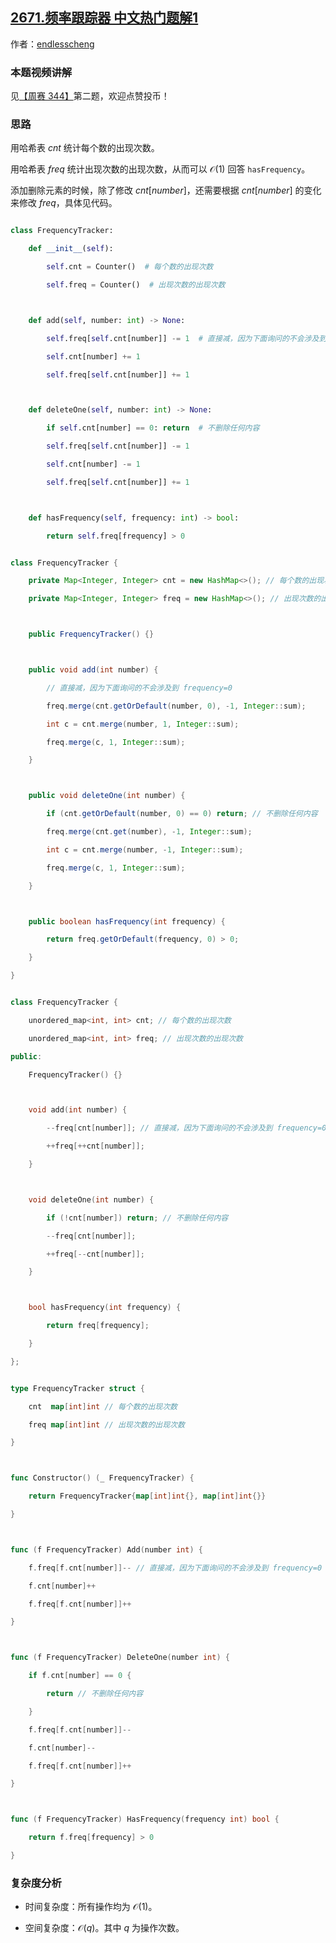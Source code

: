 ## [2671.频率跟踪器 中文热门题解1](https://leetcode.cn/problems/frequency-tracker/solutions/100000/shuang-ha-xi-biao-o1-zuo-fa-pythonjavacg-jo68)

作者：[endlesscheng](https://leetcode.cn/u/endlesscheng)
### 本题视频讲解

见[【周赛 344】](https://www.bilibili.com/video/BV1YL41187Rx/)第二题，欢迎点赞投币！

### 思路

用哈希表 $\textit{cnt}$ 统计每个数的出现次数。

用哈希表 $\textit{freq}$ 统计出现次数的出现次数，从而可以 $\mathcal{O}(1)$ 回答 $\texttt{hasFrequency}$。

添加删除元素的时候，除了修改 $\textit{cnt}[\textit{number}]$，还需要根据 $\textit{cnt}[\textit{number}]$ 的变化来修改 $\textit{freq}$，具体见代码。

```py [sol1-Python3]
class FrequencyTracker:
    def __init__(self):
        self.cnt = Counter()  # 每个数的出现次数
        self.freq = Counter()  # 出现次数的出现次数

    def add(self, number: int) -> None:
        self.freq[self.cnt[number]] -= 1  # 直接减，因为下面询问的不会涉及到 frequency=0
        self.cnt[number] += 1
        self.freq[self.cnt[number]] += 1

    def deleteOne(self, number: int) -> None:
        if self.cnt[number] == 0: return  # 不删除任何内容
        self.freq[self.cnt[number]] -= 1
        self.cnt[number] -= 1
        self.freq[self.cnt[number]] += 1

    def hasFrequency(self, frequency: int) -> bool:
        return self.freq[frequency] > 0
```

```java [sol1-Java]
class FrequencyTracker {
    private Map<Integer, Integer> cnt = new HashMap<>(); // 每个数的出现次数
    private Map<Integer, Integer> freq = new HashMap<>(); // 出现次数的出现次数

    public FrequencyTracker() {}

    public void add(int number) {
        // 直接减，因为下面询问的不会涉及到 frequency=0
        freq.merge(cnt.getOrDefault(number, 0), -1, Integer::sum);
        int c = cnt.merge(number, 1, Integer::sum);
        freq.merge(c, 1, Integer::sum);
    }

    public void deleteOne(int number) {
        if (cnt.getOrDefault(number, 0) == 0) return; // 不删除任何内容
        freq.merge(cnt.get(number), -1, Integer::sum);
        int c = cnt.merge(number, -1, Integer::sum);
        freq.merge(c, 1, Integer::sum);
    }

    public boolean hasFrequency(int frequency) {
        return freq.getOrDefault(frequency, 0) > 0;
    }
}
```

```cpp [sol1-C++]
class FrequencyTracker {
    unordered_map<int, int> cnt; // 每个数的出现次数
    unordered_map<int, int> freq; // 出现次数的出现次数
public:
    FrequencyTracker() {}

    void add(int number) {
        --freq[cnt[number]]; // 直接减，因为下面询问的不会涉及到 frequency=0
        ++freq[++cnt[number]];
    }

    void deleteOne(int number) {
        if (!cnt[number]) return; // 不删除任何内容
        --freq[cnt[number]];
        ++freq[--cnt[number]];
    }

    bool hasFrequency(int frequency) {
        return freq[frequency];
    }
};
```

```go [sol1-Go]
type FrequencyTracker struct {
	cnt  map[int]int // 每个数的出现次数
	freq map[int]int // 出现次数的出现次数
}

func Constructor() (_ FrequencyTracker) {
	return FrequencyTracker{map[int]int{}, map[int]int{}}
}

func (f FrequencyTracker) Add(number int) {
	f.freq[f.cnt[number]]-- // 直接减，因为下面询问的不会涉及到 frequency=0
	f.cnt[number]++
	f.freq[f.cnt[number]]++
}

func (f FrequencyTracker) DeleteOne(number int) {
	if f.cnt[number] == 0 {
		return // 不删除任何内容
	}
	f.freq[f.cnt[number]]--
	f.cnt[number]--
	f.freq[f.cnt[number]]++
}

func (f FrequencyTracker) HasFrequency(frequency int) bool {
	return f.freq[frequency] > 0
}
```

### 复杂度分析

- 时间复杂度：所有操作均为 $\mathcal{O}(1)$。
- 空间复杂度：$\mathcal{O}(q)$。其中 $q$ 为操作次数。
